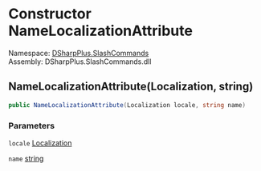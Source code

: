 # Constructor NameLocalizationAttribute

Namespace: [DSharpPlus.SlashCommands](DSharpPlus.SlashCommands.md)  
Assembly: DSharpPlus.SlashCommands.dll

## <a id="DSharpPlus_SlashCommands_NameLocalizationAttribute__ctor_DSharpPlus_SlashCommands_Localization_System_String_"></a>NameLocalizationAttribute\(Localization, string\)

```csharp
public NameLocalizationAttribute(Localization locale, string name)
```

### Parameters

`locale` [Localization](DSharpPlus.SlashCommands.Localization.md)

`name` [string](https://learn.microsoft.com/dotnet/api/system.string)

